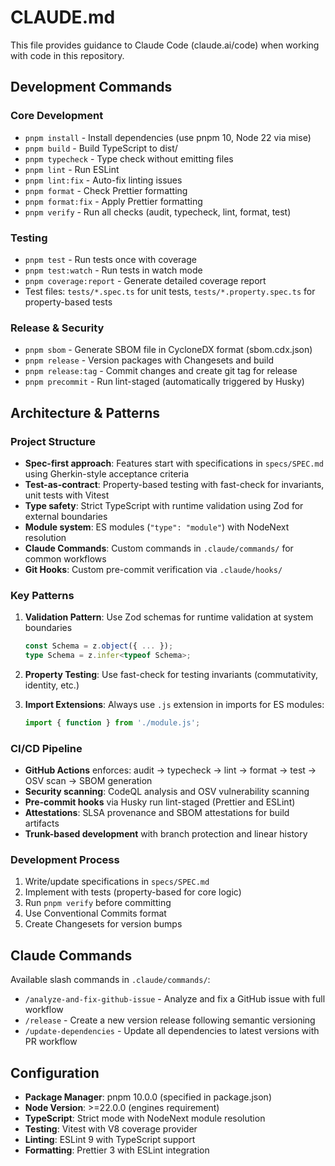 # CLAUDE.md

This file provides guidance to Claude Code (claude.ai/code) when working with code in this repository.

## Development Commands

### Core Development

- `pnpm install` - Install dependencies (use pnpm 10, Node 22 via mise)
- `pnpm build` - Build TypeScript to dist/
- `pnpm typecheck` - Type check without emitting files
- `pnpm lint` - Run ESLint
- `pnpm lint:fix` - Auto-fix linting issues
- `pnpm format` - Check Prettier formatting
- `pnpm format:fix` - Apply Prettier formatting
- `pnpm verify` - Run all checks (audit, typecheck, lint, format, test)

### Testing

- `pnpm test` - Run tests once with coverage
- `pnpm test:watch` - Run tests in watch mode
- `pnpm coverage:report` - Generate detailed coverage report
- Test files: `tests/*.spec.ts` for unit tests, `tests/*.property.spec.ts` for property-based tests

### Release & Security

- `pnpm sbom` - Generate SBOM file in CycloneDX format (sbom.cdx.json)
- `pnpm release` - Version packages with Changesets and build
- `pnpm release:tag` - Commit changes and create git tag for release
- `pnpm precommit` - Run lint-staged (automatically triggered by Husky)

## Architecture & Patterns

### Project Structure

- **Spec-first approach**: Features start with specifications in `specs/SPEC.md` using Gherkin-style acceptance criteria
- **Test-as-contract**: Property-based testing with fast-check for invariants, unit tests with Vitest
- **Type safety**: Strict TypeScript with runtime validation using Zod for external boundaries
- **Module system**: ES modules (`"type": "module"`) with NodeNext resolution
- **Claude Commands**: Custom commands in `.claude/commands/` for common workflows
- **Git Hooks**: Custom pre-commit verification via `.claude/hooks/`

### Key Patterns

1. **Validation Pattern**: Use Zod schemas for runtime validation at system boundaries

   ```typescript
   const Schema = z.object({ ... });
   type Schema = z.infer<typeof Schema>;
   ```

2. **Property Testing**: Use fast-check for testing invariants (commutativity, identity, etc.)

3. **Import Extensions**: Always use `.js` extension in imports for ES modules:
   ```typescript
   import { function } from './module.js';
   ```

### CI/CD Pipeline

- **GitHub Actions** enforces: audit → typecheck → lint → format → test → OSV scan → SBOM generation
- **Security scanning**: CodeQL analysis and OSV vulnerability scanning
- **Pre-commit hooks** via Husky run lint-staged (Prettier and ESLint)
- **Attestations**: SLSA provenance and SBOM attestations for build artifacts
- **Trunk-based development** with branch protection and linear history

### Development Process

1. Write/update specifications in `specs/SPEC.md`
2. Implement with tests (property-based for core logic)
3. Run `pnpm verify` before committing
4. Use Conventional Commits format
5. Create Changesets for version bumps

## Claude Commands

Available slash commands in `.claude/commands/`:

- `/analyze-and-fix-github-issue` - Analyze and fix a GitHub issue with full workflow
- `/release` - Create a new version release following semantic versioning
- `/update-dependencies` - Update all dependencies to latest versions with PR workflow

## Configuration

- **Package Manager**: pnpm 10.0.0 (specified in package.json)
- **Node Version**: >=22.0.0 (engines requirement)
- **TypeScript**: Strict mode with NodeNext module resolution
- **Testing**: Vitest with V8 coverage provider
- **Linting**: ESLint 9 with TypeScript support
- **Formatting**: Prettier 3 with ESLint integration
